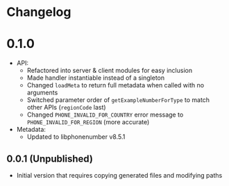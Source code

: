 # Changelog

# 0.1.0

* API:
    * Refactored into server & client modules for easy inclusion
    * Made handler instantiable instead of a singleton
    * Changed `loadMeta` to return full metadata when called with no arguments
    * Switched parameter order of `getExampleNumberForType` to match other APIs (`regionCode` last)
    * Changed `PHONE_INVALID_FOR_COUNTRY` error message to `PHONE_INVALID_FOR_REGION` (more accurate)
* Metadata:
    * Updated to libphonenumber v8.5.1

## 0.0.1 (Unpublished)

* Initial version that requires copying generated files and modifying paths
